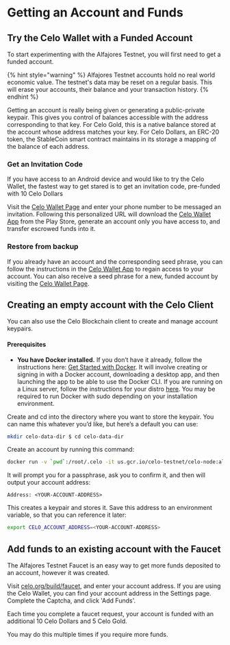 # Getting an Account and Funds

## Try the Celo Wallet with a Funded Account

To start experimenting with the Alfajores Testnet, you will first need to get a funded account.

{% hint style="warning" %}
Alfajores Testnet accounts hold no real world economic value. The testnet's data may be reset on a regular basis. This will erase your accounts, their balance and your transaction history.
{% endhint %}

Getting an account is really being given or generating a public-private keypair. This gives you control of balances accessible with the address corresponding to that key. For Celo Gold, this is a native balance stored at the account whose address matches your key. For Celo Dollars, an ERC-20 token, the StableCoin smart contract maintains in its storage a mapping of the balance of each address.

### Get an Invitation Code

If you have access to an Android device and would like to try the Celo Wallet, the fastest way to get stared is to get an invitation code, pre-funded with 10 Celo Dollars

Visit the [Celo Wallet Page](https://celo.org/build/wallet) and enter your phone number to be messaged an invitation. Following this personalized URL will download the [Celo Wallet App](https://play.google.com/store/apps/details?id=org.celo.mobile.alfajores) from the Play Store, generate an account only you have access to, and transfer escrowed funds into it.

### Restore from backup

If you already have an account and the corresponding seed phrase, you can follow the instructions in the [Celo Wallet App](https://play.google.com/store/apps/details?id=org.celo.mobile.alfajores) to regain access to your account. You can also receive a seed phrase for a new, funded account by visiting the [Celo Wallet Page](https://celo.org/build/wallet).

## Creating an empty account with the Celo Client

You can also use the Celo Blockchain client to create and manage account keypairs.

#### **Prerequisites**

- **You have Docker installed.** If you don’t have it already, follow the instructions here: [Get Started with Docker](https://www.docker.com/get-started). It will involve creating or signing in with a Docker account, downloading a desktop app, and then launching the app to be able to use the Docker CLI. If you are running on a Linux server, follow the instructions for your distro [here](https://docs.docker.com/install/#server). You may be required to run Docker with sudo depending on your installation environment.

Create and cd into the directory where you want to store the keypair. You can name this whatever you’d like, but here’s a default you can use:

```bash
mkdir celo-data-dir $ cd celo-data-dir
```

Create an account by running this command:

```bash
docker run -v `pwd`:/root/.celo -it us.gcr.io/celo-testnet/celo-node:alfajores account new
```

It will prompt you for a passphrase, ask you to confirm it, and then will output your account address:

`Address: <YOUR-ACCOUNT-ADDRESS>`

This creates a keypair and stores it. Save this address to an environment variable, so that you can reference it later:

```bash
export CELO_ACCOUNT_ADDRESS=<YOUR-ACCOUNT-ADDRESS>
```

## **Add funds to an existing account with the Faucet**

The Alfajores Testnet Faucet is an easy way to get more funds deposited to an account, however it was created.

Visit [celo.org/build/faucet](https://celo.org/build/faucet), and enter your account address. If you are using the Celo Wallet, you can find your account address in the Settings page. Complete the Captcha, and click 'Add Funds'.

Each time you complete a faucet request, your account is funded with an additional 10 Celo Dollars and 5 Celo Gold.

You may do this multiple times if you require more funds.
